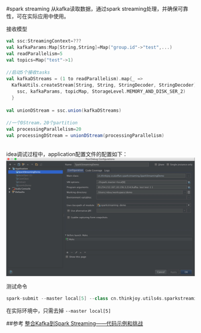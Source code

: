#spark streaming
从kafka读取数据，通过spark streaming处理，并确保可靠性，可在实际应用中使用。

接收模型
```scala
val ssc:StreamingContext=???
val kafkaParams:Map[String,String]=Map("group.id"->"test",...)
val readParallelism=5
val topics=Map("test"->1)

//启动5个接收tasks
val kafkaDStreams = (1 to readParallelism).map{_ =>
  KafkaUtils.createStream[String, String, StringDecoder, StringDecoder](
    ssc, kafkaParams, topicMap, StorageLevel.MEMORY_AND_DISK_SER_2)
  }

val unionDStream = ssc.union(kafkaDStreams)

//一个DStream，20个partition
val processingParallelism=20
val processingDStream = unionDStream(processingParallelism)
  
```

idea调试过程中，application配置文件的配置如下：
![config](../picture/spark_streaming_config.png)

测试命令

```scala
spark-submit --master local[5] --class cn.thinkjoy.utils4s.sparkstreaming.SparkStreamingDemo sparkstreaming-demo-1.0-SNAPSHOT-jar-with-dependencies.jar 10.254.212.167,10.136.3.214/kafka  test test 1 1
```

在实际环境中，只需去掉 `--master local[5]`

##参考
[整合Kafka到Spark Streaming——代码示例和挑战](http://dataunion.org/6308.html)